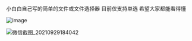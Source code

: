 小白白自己写的简单的文件或文件选择器
目前仅支持单选
希望大家都能看得懂


![image](https://user-images.githubusercontent.com/40513289/135253543-7682d7e7-ff28-4ee4-b346-cfa4af467714.png)

![微信截图_20210929184042](https://user-images.githubusercontent.com/40513289/135253627-2a5cbb24-8f1a-4407-aa71-3a678f9e90e1.png)

